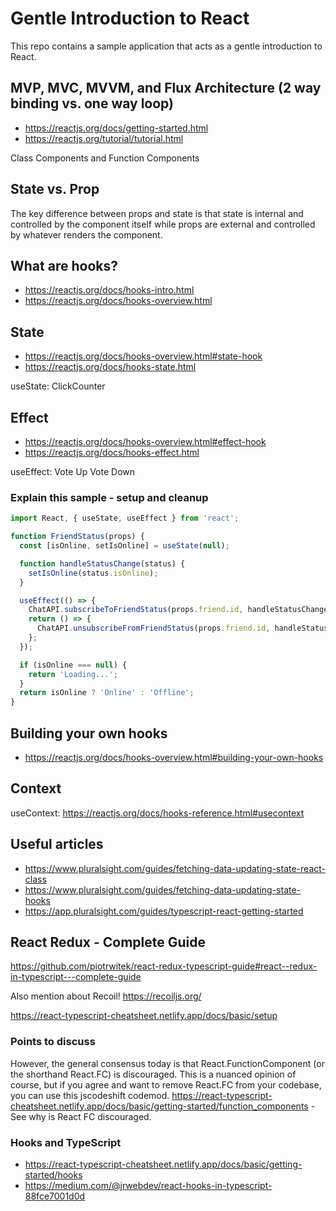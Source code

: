 # Gentle Introduction to React

This repo contains a sample application that acts as a gentle introduction to React.

## MVP, MVC, MVVM, and Flux Architecture (2 way binding vs. one way loop)

- https://reactjs.org/docs/getting-started.html
- https://reactjs.org/tutorial/tutorial.html

Class Components and Function Components

## State vs. Prop

The key difference between props and state is that state is internal and controlled by the component itself while props are external and controlled by whatever renders the component.

## What are hooks?

- https://reactjs.org/docs/hooks-intro.html
- https://reactjs.org/docs/hooks-overview.html

## State

- https://reactjs.org/docs/hooks-overview.html#state-hook
- https://reactjs.org/docs/hooks-state.html

useState: ClickCounter

## Effect
- https://reactjs.org/docs/hooks-overview.html#effect-hook
- https://reactjs.org/docs/hooks-effect.html

useEffect: Vote Up Vote Down

### Explain this sample - setup and cleanup

```js
import React, { useState, useEffect } from 'react';

function FriendStatus(props) {
  const [isOnline, setIsOnline] = useState(null);

  function handleStatusChange(status) {
    setIsOnline(status.isOnline);
  }

  useEffect(() => {
    ChatAPI.subscribeToFriendStatus(props.friend.id, handleStatusChange);
    return () => {
      ChatAPI.unsubscribeFromFriendStatus(props.friend.id, handleStatusChange);
    };
  });

  if (isOnline === null) {
    return 'Loading...';
  }
  return isOnline ? 'Online' : 'Offline';
}
```

## Building your own hooks

- https://reactjs.org/docs/hooks-overview.html#building-your-own-hooks

## Context

useContext: https://reactjs.org/docs/hooks-reference.html#usecontext


## Useful articles

- https://www.pluralsight.com/guides/fetching-data-updating-state-react-class
- https://www.pluralsight.com/guides/fetching-data-updating-state-hooks
- https://app.pluralsight.com/guides/typescript-react-getting-started

## React Redux - Complete Guide

https://github.com/piotrwitek/react-redux-typescript-guide#react--redux-in-typescript---complete-guide

Also mention about Recoil! https://recoiljs.org/

https://react-typescript-cheatsheet.netlify.app/docs/basic/setup

### Points to discuss

However, the general consensus today is that React.FunctionComponent (or the shorthand React.FC) is discouraged. This is a nuanced opinion of course, but if you agree and want to remove React.FC from your codebase, you can use this jscodeshift codemod.
https://react-typescript-cheatsheet.netlify.app/docs/basic/getting-started/function_components - See why is React FC discouraged.

### Hooks and TypeScript

- https://react-typescript-cheatsheet.netlify.app/docs/basic/getting-started/hooks
- https://medium.com/@jrwebdev/react-hooks-in-typescript-88fce7001d0d
